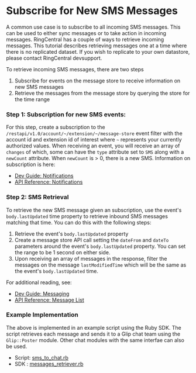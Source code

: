 # Subscribe for New SMS Messages

A common use case is to subscribe to all incoming SMS messages. This can be used to either sync messages or to take action in incoming messages. RingCentral has a couple of ways to retrieve incoming messages. This tutorial describes retrieving messages one at a time where there is no replicated dataset. If you wish to replicate to your own datastore, please contact RingCentral devsupport.

To retrieve incoming SMS messages, there are two steps

1. Subscribe for events on the message store to receive information on new SMS messages
2. Retrieve the messages from the message store by querying the store for the time range

### Step 1: Subscription for new SMS events:

For this step, create a subscription to the `/restapi/v1.0/account/~/extension/~/message-store` event filter with the account id and extension id of interest where `~` represents your currently authorized values. When receiving an event, you will receive an array of `changes` of which, some can have the `type` attribute set to `SMS` along with a `newCount` attribute. When `newCount` is > 0, there is a new SMS. Information on subscription is here:

* [Dev Guide: Notifications](https://developer.ringcentral.com/api-docs/latest/index.html#!#Notifications.html)
* [API Reference: Notifications](https://developer.ringcentral.com/api-docs/latest/index.html#!#RefNotifications.html)

### Step 2: SMS Retrieval

To retrieve the new SMS message given an subscription, use the event's `body.lastUpdated` time property to retrieve inbound SMS messages matching that time. You can do this with the following steps:

1. Retrieve the event's `body.lastUpdated` property
2. Create a message store API call setting the `dateFrom` and `dateTo` parameters around the event's `body.lastUpdated` property. You can set the range to be 1 second on either side.
3. Upon receiving an array of messages in the response, filter the messages on the message `lastModifiedTime` which will be the same as the event's `body.lastUpdated` time.

For additional reading, see:

* [Dev Guide: Messaging](https://developer.ringcentral.com/api-docs/latest/index.html#!#MessagingGuide.html)
* [API Reference: Message List](https://developer.ringcentral.com/api-docs/latest/index.html#!#MessageList.html)

### Example Implementation

The above is implemented in an example script using the Ruby SDK. The script retrieves each message and sends it to a Glip chat team using the `Glip::Poster` module. Other chat modules with the same interfae can also be used.

* Script: [sms_to_chat.rb](https://github.com/grokify/ringcentral-sdk-ruby/blob/master/scripts/sms_to_chat.rb)
* SDK : [messages_retriever.rb](https://github.com/grokify/ringcentral-sdk-ruby/blob/master/lib/ringcentral_sdk/rest/messages_retriever.rb)
